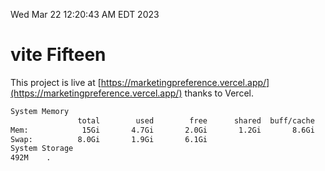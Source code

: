 Wed Mar 22 12:20:43 AM EDT 2023

# vite Fifteen


This project is live at [https://marketingpreference.vercel.app/](https://marketingpreference.vercel.app/) thanks to Vercel.

```bash
System Memory
               total        used        free      shared  buff/cache   available
Mem:            15Gi       4.7Gi       2.0Gi       1.2Gi       8.6Gi       9.1Gi
Swap:          8.0Gi       1.9Gi       6.1Gi
System Storage
492M	.
```
```bash
